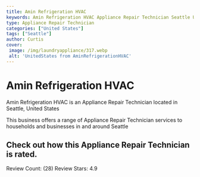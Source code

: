 ```yaml
---
title: Amin Refrigeration HVAC
keywords: Amin Refrigeration HVAC Appliance Repair Technician Seattle United States 
type: Appliance Repair Technician 
categories: ["United States"]
tags: ["Seattle"]
author: Curtis
cover:
 image: /img/laundryappliance/317.webp
 alt: 'UnitedStates from AminRefrigerationHVAC'
---
```


# Amin Refrigeration HVAC
Amin Refrigeration HVAC is an Appliance Repair Technician located in Seattle, United States

This business offers a range of Appliance Repair Technician services to households and businesses in and around Seattle

## Check out how this Appliance Repair Technician is rated.
Review Count: (28)
Review Stars: 4.9
